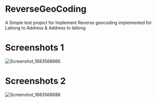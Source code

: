 # ReverseGeoCoding
A Simple test project for Implement Reverse geocoding implemented for Latlong to Address &amp; Address to latlong

# Screenshots 1
![Screenshot_1683568666](https://user-images.githubusercontent.com/22006238/236896521-50428e0c-47af-4a43-90c7-e0da80e41539.png)

# Screenshots 2
![Screenshot_1683568688](https://user-images.githubusercontent.com/22006238/236896611-4ac25fa2-b881-4258-9481-ee26abbe167f.png)
